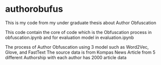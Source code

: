 # authorobufus
This is my code from my under graduate thesis about Author Obfuscation

This code contain the core of code which is the Obfuscation process in obfuscation.ipynb and for evaluation model in evaluation.ipynb

The process of Author Obfuscation using 3 model such as Word2Vec, Glove, and FastText
The source data is from Kompas News Article from 5 different Authorship with each author has 2000 article data
